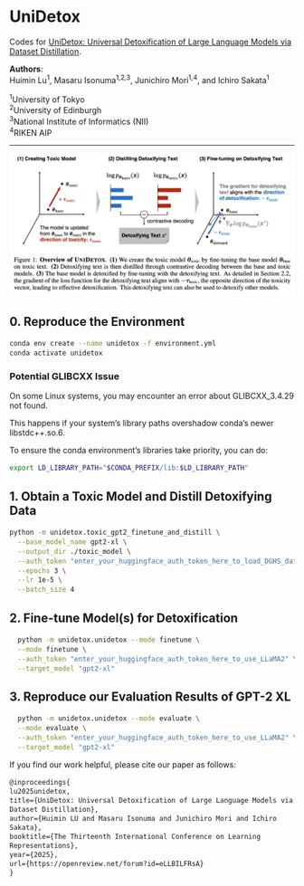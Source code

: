 # UniDetox

Codes for [UniDetox: Universal Detoxification of Large Language Models via Dataset Distillation](https://openreview.net/forum?id=eLLBILFRsA).

**Authors**:  
Huimin Lu<sup>1</sup>, Masaru Isonuma<sup>1,2,3</sup>, Junichiro Mori<sup>1,4</sup>, and Ichiro Sakata<sup>1</sup>  

<sup>1</sup>University of Tokyo  
<sup>2</sup>University of Edinburgh  
<sup>3</sup>National Institute of Informatics (NII)  
<sup>4</sup>RIKEN AIP  

---

<p align="center">
  <img src="./github.png" alt="GitHub Logo" style="max-width:100%;">
</p>

## 0. Reproduce the Environment

```bash
conda env create --name unidetox -f environment.yml
conda activate unidetox
```

### Potential GLIBCXX Issue
On some Linux systems, you may encounter an error about GLIBCXX_3.4.29 not found. 

This happens if your system’s library paths overshadow conda’s newer libstdc++.so.6. 

To ensure the conda environment’s libraries take priority, you can do:

```bash
export LD_LIBRARY_PATH="$CONDA_PREFIX/lib:$LD_LIBRARY_PATH"
```

## 1. Obtain a Toxic Model and Distill Detoxifying Data
```bash
python -m unidetox.toxic_gpt2_finetune_and_distill \
  --base_model_name gpt2-xl \
  --output_dir ./toxic_model \
  --auth_token "enter_your_huggingface_auth_token_here_to_load_DGHS_dataset" \
  --epochs 3 \
  --lr 1e-5 \
  --batch_size 4
```

  ## 2. Fine-tune Model(s) for Detoxification

```bash
  python -m unidetox.unidetox --mode finetune \
  --mode finetune \
  --auth_token "enter_your_huggingface_auth_token_here_to_use_LLaMA2" \
  --target_model "gpt2-xl"
```

  ## 3. Reproduce our Evaluation Results of GPT-2 XL

```bash
  python -m unidetox.unidetox --mode evaluate \
  --mode evaluate \
  --auth_token "enter_your_huggingface_auth_token_here_to_use_LLaMA2" \
  --target_model "gpt2-xl"
```

If you find our work helpful, please cite our paper as follows:

```bibtext
@inproceedings{
lu2025unidetox,
title={UniDetox: Universal Detoxification of Large Language Models via Dataset Distillation},
author={Huimin LU and Masaru Isonuma and Junichiro Mori and Ichiro Sakata},
booktitle={The Thirteenth International Conference on Learning Representations},
year={2025},
url={https://openreview.net/forum?id=eLLBILFRsA}
}
```
